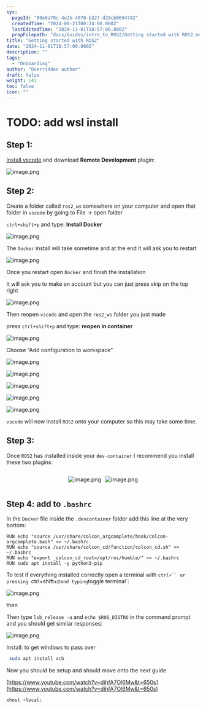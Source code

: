 ```yaml
---
sys:
  pageId: "89e0a78c-4e2b-4070-b327-d28cb0694742"
  createdTime: "2024-08-21T00:24:00.000Z"
  lastEditedTime: "2024-11-01T18:57:00.000Z"
  propFilepath: "docs/Guides/intro_to_ROS2/Getting started with ROS2.md"
title: "Getting started with ROS2"
date: "2024-11-01T18:57:00.000Z"
description: ""
tags:
  - "Onboarding"
author: "Overridden author"
draft: false
weight: 141
toc: false
icon: ""
---
```


# TODO: add wsl install

## Step 1:

[Install vscode](https://code.visualstudio.com/download) and download **Remote Development** plugin:

![image.png](https://prod-files-secure.s3.us-west-2.amazonaws.com/d518164a-d88e-44d1-a4ee-3adb3bd8bce0/efb52993-1881-4a40-b95e-6f020334f022/image.png?X-Amz-Algorithm=AWS4-HMAC-SHA256&X-Amz-Content-Sha256=UNSIGNED-PAYLOAD&X-Amz-Credential=ASIAZI2LB466ULPBJE3E%2F20250224%2Fus-west-2%2Fs3%2Faws4_request&X-Amz-Date=20250224T041010Z&X-Amz-Expires=3600&X-Amz-Security-Token=IQoJb3JpZ2luX2VjEOv%2F%2F%2F%2F%2F%2F%2F%2F%2F%2FwEaCXVzLXdlc3QtMiJHMEUCIQCI13nEDEMuOcml0nsCydtzfjw%2BbuggGgZ1FFN2ISV4jwIgOPWyTd0%2FIebQtLRw%2BFkHmVv3SzHNSJjljH94RgtUmb0q%2FwMIJBAAGgw2Mzc0MjMxODM4MDUiDFir%2FKcfs5DboLSiYCrcA0sx5nIwrGUDumjL8JlbU4mHPAIJ58v%2B0sidj%2B8HelNwgRElhXspomLBj5FTTbqt%2Bw%2Bsd4j0mBrUmdU08XhSfPNtXWrIebez%2FAoErSRu5kQ0Ny%2BV0izgkd2OFbOkkCg2vn4ZtK5s44cjhrhk5n0msVCiKMEhKxw4Y9%2Bg3Nl6ykJujQ9S5oK0XS%2FrMriRnSLa1iO8AU016r3hVBekBz2HQDhhvZG2Gxd9OlSsl342YQRxN8YVHnlAKu58lCbhBXM0yZD%2FW90Rx6K4bcdA%2FUetirKNmxYeQHtzPs0W%2FPR%2FqiFlpeVuIEnvrSoJf24pmQgT6QWThtR7hKDxSoI4mhdupSsfXAM4HMa0fvw2AvcoU%2Fs5mQUA%2FHflPzxAbFZMK22Zsd77k9l4DoqwQ8L7CMI%2Fs6PV1SaG6tHQaPh4X3T0ObV1Uz3CrrlFYHkNPVSLzpnpR2QF7jpAOOXH9v3D2EDVqDp3wtFv5LRFO6vjBBLuNaMqdKF2qbleKvfe17FKkEEs7gDB%2B5Kba6QBr%2BVz8Fx08uqaeFgdFvf8cSp7C4%2BfJ8Mcel7MxirHIt37wMRwLUgULaE%2B3bT8dpdiW%2BAdVk6QMmroqaLPjiMaV5klugbEuzO3suhhRFXIMwVie3FHMLi5770GOqUBx3gCossVAzKoEyY7APlbpqp49vFONIVP2752hJ8FrxjbdfRWWkQClFKB73L27qK0X1Z8qktnbri2yABgixdlynWe0fEVPYFkepg5JMq4UEG7KZdx6w%2BiMVVgb%2Fk0OVnwplCF0lXfMisP%2F%2BFARTOA0t7VELy%2FyXC1G6G59BXb3h1TYyKyNJ7iXFMekmzNPyu5VKrKxi7ObH9eJDJPXLvSNo9t%2BpZd&X-Amz-Signature=2b46e2fbcf2576d9526eb45488e57d38998010bf540da8a6dba8c8c2287a4e90&X-Amz-SignedHeaders=host&x-id=GetObject)

## Step 2:

Create a folder called `ros2_ws` somewhere on your computer and open that folder in `vscode` by going to File → open folder 

`ctrl+shift+p` and type: **Install Docker**

![image.png](https://prod-files-secure.s3.us-west-2.amazonaws.com/d518164a-d88e-44d1-a4ee-3adb3bd8bce0/2269dc0e-1cd5-47ff-bceb-c04ad9b2eab0/image.png?X-Amz-Algorithm=AWS4-HMAC-SHA256&X-Amz-Content-Sha256=UNSIGNED-PAYLOAD&X-Amz-Credential=ASIAZI2LB466ULPBJE3E%2F20250224%2Fus-west-2%2Fs3%2Faws4_request&X-Amz-Date=20250224T041010Z&X-Amz-Expires=3600&X-Amz-Security-Token=IQoJb3JpZ2luX2VjEOv%2F%2F%2F%2F%2F%2F%2F%2F%2F%2FwEaCXVzLXdlc3QtMiJHMEUCIQCI13nEDEMuOcml0nsCydtzfjw%2BbuggGgZ1FFN2ISV4jwIgOPWyTd0%2FIebQtLRw%2BFkHmVv3SzHNSJjljH94RgtUmb0q%2FwMIJBAAGgw2Mzc0MjMxODM4MDUiDFir%2FKcfs5DboLSiYCrcA0sx5nIwrGUDumjL8JlbU4mHPAIJ58v%2B0sidj%2B8HelNwgRElhXspomLBj5FTTbqt%2Bw%2Bsd4j0mBrUmdU08XhSfPNtXWrIebez%2FAoErSRu5kQ0Ny%2BV0izgkd2OFbOkkCg2vn4ZtK5s44cjhrhk5n0msVCiKMEhKxw4Y9%2Bg3Nl6ykJujQ9S5oK0XS%2FrMriRnSLa1iO8AU016r3hVBekBz2HQDhhvZG2Gxd9OlSsl342YQRxN8YVHnlAKu58lCbhBXM0yZD%2FW90Rx6K4bcdA%2FUetirKNmxYeQHtzPs0W%2FPR%2FqiFlpeVuIEnvrSoJf24pmQgT6QWThtR7hKDxSoI4mhdupSsfXAM4HMa0fvw2AvcoU%2Fs5mQUA%2FHflPzxAbFZMK22Zsd77k9l4DoqwQ8L7CMI%2Fs6PV1SaG6tHQaPh4X3T0ObV1Uz3CrrlFYHkNPVSLzpnpR2QF7jpAOOXH9v3D2EDVqDp3wtFv5LRFO6vjBBLuNaMqdKF2qbleKvfe17FKkEEs7gDB%2B5Kba6QBr%2BVz8Fx08uqaeFgdFvf8cSp7C4%2BfJ8Mcel7MxirHIt37wMRwLUgULaE%2B3bT8dpdiW%2BAdVk6QMmroqaLPjiMaV5klugbEuzO3suhhRFXIMwVie3FHMLi5770GOqUBx3gCossVAzKoEyY7APlbpqp49vFONIVP2752hJ8FrxjbdfRWWkQClFKB73L27qK0X1Z8qktnbri2yABgixdlynWe0fEVPYFkepg5JMq4UEG7KZdx6w%2BiMVVgb%2Fk0OVnwplCF0lXfMisP%2F%2BFARTOA0t7VELy%2FyXC1G6G59BXb3h1TYyKyNJ7iXFMekmzNPyu5VKrKxi7ObH9eJDJPXLvSNo9t%2BpZd&X-Amz-Signature=1a0755810c0df8d9fb8cc54bcdd8323ff70dacdfa079255d2c24c0f82a4f995a&X-Amz-SignedHeaders=host&x-id=GetObject)

The `Docker` install will take sometime and at the end it will ask you to restart

![image.png](https://prod-files-secure.s3.us-west-2.amazonaws.com/d518164a-d88e-44d1-a4ee-3adb3bd8bce0/ed233f78-be33-4b1f-b89c-9c346c0e961e/image.png?X-Amz-Algorithm=AWS4-HMAC-SHA256&X-Amz-Content-Sha256=UNSIGNED-PAYLOAD&X-Amz-Credential=ASIAZI2LB466ULPBJE3E%2F20250224%2Fus-west-2%2Fs3%2Faws4_request&X-Amz-Date=20250224T041010Z&X-Amz-Expires=3600&X-Amz-Security-Token=IQoJb3JpZ2luX2VjEOv%2F%2F%2F%2F%2F%2F%2F%2F%2F%2FwEaCXVzLXdlc3QtMiJHMEUCIQCI13nEDEMuOcml0nsCydtzfjw%2BbuggGgZ1FFN2ISV4jwIgOPWyTd0%2FIebQtLRw%2BFkHmVv3SzHNSJjljH94RgtUmb0q%2FwMIJBAAGgw2Mzc0MjMxODM4MDUiDFir%2FKcfs5DboLSiYCrcA0sx5nIwrGUDumjL8JlbU4mHPAIJ58v%2B0sidj%2B8HelNwgRElhXspomLBj5FTTbqt%2Bw%2Bsd4j0mBrUmdU08XhSfPNtXWrIebez%2FAoErSRu5kQ0Ny%2BV0izgkd2OFbOkkCg2vn4ZtK5s44cjhrhk5n0msVCiKMEhKxw4Y9%2Bg3Nl6ykJujQ9S5oK0XS%2FrMriRnSLa1iO8AU016r3hVBekBz2HQDhhvZG2Gxd9OlSsl342YQRxN8YVHnlAKu58lCbhBXM0yZD%2FW90Rx6K4bcdA%2FUetirKNmxYeQHtzPs0W%2FPR%2FqiFlpeVuIEnvrSoJf24pmQgT6QWThtR7hKDxSoI4mhdupSsfXAM4HMa0fvw2AvcoU%2Fs5mQUA%2FHflPzxAbFZMK22Zsd77k9l4DoqwQ8L7CMI%2Fs6PV1SaG6tHQaPh4X3T0ObV1Uz3CrrlFYHkNPVSLzpnpR2QF7jpAOOXH9v3D2EDVqDp3wtFv5LRFO6vjBBLuNaMqdKF2qbleKvfe17FKkEEs7gDB%2B5Kba6QBr%2BVz8Fx08uqaeFgdFvf8cSp7C4%2BfJ8Mcel7MxirHIt37wMRwLUgULaE%2B3bT8dpdiW%2BAdVk6QMmroqaLPjiMaV5klugbEuzO3suhhRFXIMwVie3FHMLi5770GOqUBx3gCossVAzKoEyY7APlbpqp49vFONIVP2752hJ8FrxjbdfRWWkQClFKB73L27qK0X1Z8qktnbri2yABgixdlynWe0fEVPYFkepg5JMq4UEG7KZdx6w%2BiMVVgb%2Fk0OVnwplCF0lXfMisP%2F%2BFARTOA0t7VELy%2FyXC1G6G59BXb3h1TYyKyNJ7iXFMekmzNPyu5VKrKxi7ObH9eJDJPXLvSNo9t%2BpZd&X-Amz-Signature=088f826189fc7fdf913b751938f4a361f5ee6acc7b9c01349ff7f0d4e374e668&X-Amz-SignedHeaders=host&x-id=GetObject)

Once you restart open `Docker` and finish the installation

It will ask you to make an account but you can just press skip on the top right

![image.png](https://prod-files-secure.s3.us-west-2.amazonaws.com/d518164a-d88e-44d1-a4ee-3adb3bd8bce0/21010ad9-1659-4fd9-9f59-9932a09b2a3d/image.png?X-Amz-Algorithm=AWS4-HMAC-SHA256&X-Amz-Content-Sha256=UNSIGNED-PAYLOAD&X-Amz-Credential=ASIAZI2LB466ULPBJE3E%2F20250224%2Fus-west-2%2Fs3%2Faws4_request&X-Amz-Date=20250224T041010Z&X-Amz-Expires=3600&X-Amz-Security-Token=IQoJb3JpZ2luX2VjEOv%2F%2F%2F%2F%2F%2F%2F%2F%2F%2FwEaCXVzLXdlc3QtMiJHMEUCIQCI13nEDEMuOcml0nsCydtzfjw%2BbuggGgZ1FFN2ISV4jwIgOPWyTd0%2FIebQtLRw%2BFkHmVv3SzHNSJjljH94RgtUmb0q%2FwMIJBAAGgw2Mzc0MjMxODM4MDUiDFir%2FKcfs5DboLSiYCrcA0sx5nIwrGUDumjL8JlbU4mHPAIJ58v%2B0sidj%2B8HelNwgRElhXspomLBj5FTTbqt%2Bw%2Bsd4j0mBrUmdU08XhSfPNtXWrIebez%2FAoErSRu5kQ0Ny%2BV0izgkd2OFbOkkCg2vn4ZtK5s44cjhrhk5n0msVCiKMEhKxw4Y9%2Bg3Nl6ykJujQ9S5oK0XS%2FrMriRnSLa1iO8AU016r3hVBekBz2HQDhhvZG2Gxd9OlSsl342YQRxN8YVHnlAKu58lCbhBXM0yZD%2FW90Rx6K4bcdA%2FUetirKNmxYeQHtzPs0W%2FPR%2FqiFlpeVuIEnvrSoJf24pmQgT6QWThtR7hKDxSoI4mhdupSsfXAM4HMa0fvw2AvcoU%2Fs5mQUA%2FHflPzxAbFZMK22Zsd77k9l4DoqwQ8L7CMI%2Fs6PV1SaG6tHQaPh4X3T0ObV1Uz3CrrlFYHkNPVSLzpnpR2QF7jpAOOXH9v3D2EDVqDp3wtFv5LRFO6vjBBLuNaMqdKF2qbleKvfe17FKkEEs7gDB%2B5Kba6QBr%2BVz8Fx08uqaeFgdFvf8cSp7C4%2BfJ8Mcel7MxirHIt37wMRwLUgULaE%2B3bT8dpdiW%2BAdVk6QMmroqaLPjiMaV5klugbEuzO3suhhRFXIMwVie3FHMLi5770GOqUBx3gCossVAzKoEyY7APlbpqp49vFONIVP2752hJ8FrxjbdfRWWkQClFKB73L27qK0X1Z8qktnbri2yABgixdlynWe0fEVPYFkepg5JMq4UEG7KZdx6w%2BiMVVgb%2Fk0OVnwplCF0lXfMisP%2F%2BFARTOA0t7VELy%2FyXC1G6G59BXb3h1TYyKyNJ7iXFMekmzNPyu5VKrKxi7ObH9eJDJPXLvSNo9t%2BpZd&X-Amz-Signature=cb869b91ddd4e97652e8d6311376869120ae04e32d6455b2fbe9cd4544fb0b9c&X-Amz-SignedHeaders=host&x-id=GetObject)

Then reopen `vscode` and open the `ros2_ws` folder you just made

press `ctrl+shift+p` and type: **reopen in container**

![image.png](https://prod-files-secure.s3.us-west-2.amazonaws.com/d518164a-d88e-44d1-a4ee-3adb3bd8bce0/4e93b8c2-41ad-488c-8095-c74205196118/image.png?X-Amz-Algorithm=AWS4-HMAC-SHA256&X-Amz-Content-Sha256=UNSIGNED-PAYLOAD&X-Amz-Credential=ASIAZI2LB466ULPBJE3E%2F20250224%2Fus-west-2%2Fs3%2Faws4_request&X-Amz-Date=20250224T041010Z&X-Amz-Expires=3600&X-Amz-Security-Token=IQoJb3JpZ2luX2VjEOv%2F%2F%2F%2F%2F%2F%2F%2F%2F%2FwEaCXVzLXdlc3QtMiJHMEUCIQCI13nEDEMuOcml0nsCydtzfjw%2BbuggGgZ1FFN2ISV4jwIgOPWyTd0%2FIebQtLRw%2BFkHmVv3SzHNSJjljH94RgtUmb0q%2FwMIJBAAGgw2Mzc0MjMxODM4MDUiDFir%2FKcfs5DboLSiYCrcA0sx5nIwrGUDumjL8JlbU4mHPAIJ58v%2B0sidj%2B8HelNwgRElhXspomLBj5FTTbqt%2Bw%2Bsd4j0mBrUmdU08XhSfPNtXWrIebez%2FAoErSRu5kQ0Ny%2BV0izgkd2OFbOkkCg2vn4ZtK5s44cjhrhk5n0msVCiKMEhKxw4Y9%2Bg3Nl6ykJujQ9S5oK0XS%2FrMriRnSLa1iO8AU016r3hVBekBz2HQDhhvZG2Gxd9OlSsl342YQRxN8YVHnlAKu58lCbhBXM0yZD%2FW90Rx6K4bcdA%2FUetirKNmxYeQHtzPs0W%2FPR%2FqiFlpeVuIEnvrSoJf24pmQgT6QWThtR7hKDxSoI4mhdupSsfXAM4HMa0fvw2AvcoU%2Fs5mQUA%2FHflPzxAbFZMK22Zsd77k9l4DoqwQ8L7CMI%2Fs6PV1SaG6tHQaPh4X3T0ObV1Uz3CrrlFYHkNPVSLzpnpR2QF7jpAOOXH9v3D2EDVqDp3wtFv5LRFO6vjBBLuNaMqdKF2qbleKvfe17FKkEEs7gDB%2B5Kba6QBr%2BVz8Fx08uqaeFgdFvf8cSp7C4%2BfJ8Mcel7MxirHIt37wMRwLUgULaE%2B3bT8dpdiW%2BAdVk6QMmroqaLPjiMaV5klugbEuzO3suhhRFXIMwVie3FHMLi5770GOqUBx3gCossVAzKoEyY7APlbpqp49vFONIVP2752hJ8FrxjbdfRWWkQClFKB73L27qK0X1Z8qktnbri2yABgixdlynWe0fEVPYFkepg5JMq4UEG7KZdx6w%2BiMVVgb%2Fk0OVnwplCF0lXfMisP%2F%2BFARTOA0t7VELy%2FyXC1G6G59BXb3h1TYyKyNJ7iXFMekmzNPyu5VKrKxi7ObH9eJDJPXLvSNo9t%2BpZd&X-Amz-Signature=4aeb624b8d2844a845259148f990e0139c45f5b39140950d776e2656955ff969&X-Amz-SignedHeaders=host&x-id=GetObject)

Choose “Add configuration to workspace”

![image.png](https://prod-files-secure.s3.us-west-2.amazonaws.com/d518164a-d88e-44d1-a4ee-3adb3bd8bce0/9560b282-5060-4989-ba37-97e7b2c22476/image.png?X-Amz-Algorithm=AWS4-HMAC-SHA256&X-Amz-Content-Sha256=UNSIGNED-PAYLOAD&X-Amz-Credential=ASIAZI2LB466ULPBJE3E%2F20250224%2Fus-west-2%2Fs3%2Faws4_request&X-Amz-Date=20250224T041010Z&X-Amz-Expires=3600&X-Amz-Security-Token=IQoJb3JpZ2luX2VjEOv%2F%2F%2F%2F%2F%2F%2F%2F%2F%2FwEaCXVzLXdlc3QtMiJHMEUCIQCI13nEDEMuOcml0nsCydtzfjw%2BbuggGgZ1FFN2ISV4jwIgOPWyTd0%2FIebQtLRw%2BFkHmVv3SzHNSJjljH94RgtUmb0q%2FwMIJBAAGgw2Mzc0MjMxODM4MDUiDFir%2FKcfs5DboLSiYCrcA0sx5nIwrGUDumjL8JlbU4mHPAIJ58v%2B0sidj%2B8HelNwgRElhXspomLBj5FTTbqt%2Bw%2Bsd4j0mBrUmdU08XhSfPNtXWrIebez%2FAoErSRu5kQ0Ny%2BV0izgkd2OFbOkkCg2vn4ZtK5s44cjhrhk5n0msVCiKMEhKxw4Y9%2Bg3Nl6ykJujQ9S5oK0XS%2FrMriRnSLa1iO8AU016r3hVBekBz2HQDhhvZG2Gxd9OlSsl342YQRxN8YVHnlAKu58lCbhBXM0yZD%2FW90Rx6K4bcdA%2FUetirKNmxYeQHtzPs0W%2FPR%2FqiFlpeVuIEnvrSoJf24pmQgT6QWThtR7hKDxSoI4mhdupSsfXAM4HMa0fvw2AvcoU%2Fs5mQUA%2FHflPzxAbFZMK22Zsd77k9l4DoqwQ8L7CMI%2Fs6PV1SaG6tHQaPh4X3T0ObV1Uz3CrrlFYHkNPVSLzpnpR2QF7jpAOOXH9v3D2EDVqDp3wtFv5LRFO6vjBBLuNaMqdKF2qbleKvfe17FKkEEs7gDB%2B5Kba6QBr%2BVz8Fx08uqaeFgdFvf8cSp7C4%2BfJ8Mcel7MxirHIt37wMRwLUgULaE%2B3bT8dpdiW%2BAdVk6QMmroqaLPjiMaV5klugbEuzO3suhhRFXIMwVie3FHMLi5770GOqUBx3gCossVAzKoEyY7APlbpqp49vFONIVP2752hJ8FrxjbdfRWWkQClFKB73L27qK0X1Z8qktnbri2yABgixdlynWe0fEVPYFkepg5JMq4UEG7KZdx6w%2BiMVVgb%2Fk0OVnwplCF0lXfMisP%2F%2BFARTOA0t7VELy%2FyXC1G6G59BXb3h1TYyKyNJ7iXFMekmzNPyu5VKrKxi7ObH9eJDJPXLvSNo9t%2BpZd&X-Amz-Signature=065f3f908c312f031386f1886dcada55833876fab52da03e557a64cdb0b1dde0&X-Amz-SignedHeaders=host&x-id=GetObject)

![image.png](https://prod-files-secure.s3.us-west-2.amazonaws.com/d518164a-d88e-44d1-a4ee-3adb3bd8bce0/2ee63f81-886b-48e8-a553-dc6e5eac99e4/image.png?X-Amz-Algorithm=AWS4-HMAC-SHA256&X-Amz-Content-Sha256=UNSIGNED-PAYLOAD&X-Amz-Credential=ASIAZI2LB466ULPBJE3E%2F20250224%2Fus-west-2%2Fs3%2Faws4_request&X-Amz-Date=20250224T041010Z&X-Amz-Expires=3600&X-Amz-Security-Token=IQoJb3JpZ2luX2VjEOv%2F%2F%2F%2F%2F%2F%2F%2F%2F%2FwEaCXVzLXdlc3QtMiJHMEUCIQCI13nEDEMuOcml0nsCydtzfjw%2BbuggGgZ1FFN2ISV4jwIgOPWyTd0%2FIebQtLRw%2BFkHmVv3SzHNSJjljH94RgtUmb0q%2FwMIJBAAGgw2Mzc0MjMxODM4MDUiDFir%2FKcfs5DboLSiYCrcA0sx5nIwrGUDumjL8JlbU4mHPAIJ58v%2B0sidj%2B8HelNwgRElhXspomLBj5FTTbqt%2Bw%2Bsd4j0mBrUmdU08XhSfPNtXWrIebez%2FAoErSRu5kQ0Ny%2BV0izgkd2OFbOkkCg2vn4ZtK5s44cjhrhk5n0msVCiKMEhKxw4Y9%2Bg3Nl6ykJujQ9S5oK0XS%2FrMriRnSLa1iO8AU016r3hVBekBz2HQDhhvZG2Gxd9OlSsl342YQRxN8YVHnlAKu58lCbhBXM0yZD%2FW90Rx6K4bcdA%2FUetirKNmxYeQHtzPs0W%2FPR%2FqiFlpeVuIEnvrSoJf24pmQgT6QWThtR7hKDxSoI4mhdupSsfXAM4HMa0fvw2AvcoU%2Fs5mQUA%2FHflPzxAbFZMK22Zsd77k9l4DoqwQ8L7CMI%2Fs6PV1SaG6tHQaPh4X3T0ObV1Uz3CrrlFYHkNPVSLzpnpR2QF7jpAOOXH9v3D2EDVqDp3wtFv5LRFO6vjBBLuNaMqdKF2qbleKvfe17FKkEEs7gDB%2B5Kba6QBr%2BVz8Fx08uqaeFgdFvf8cSp7C4%2BfJ8Mcel7MxirHIt37wMRwLUgULaE%2B3bT8dpdiW%2BAdVk6QMmroqaLPjiMaV5klugbEuzO3suhhRFXIMwVie3FHMLi5770GOqUBx3gCossVAzKoEyY7APlbpqp49vFONIVP2752hJ8FrxjbdfRWWkQClFKB73L27qK0X1Z8qktnbri2yABgixdlynWe0fEVPYFkepg5JMq4UEG7KZdx6w%2BiMVVgb%2Fk0OVnwplCF0lXfMisP%2F%2BFARTOA0t7VELy%2FyXC1G6G59BXb3h1TYyKyNJ7iXFMekmzNPyu5VKrKxi7ObH9eJDJPXLvSNo9t%2BpZd&X-Amz-Signature=48bec517960eea976e4d0f82c07d38628f39f6850e6b3ae2fe2e8e0bf0d1e3da&X-Amz-SignedHeaders=host&x-id=GetObject)

![image.png](https://prod-files-secure.s3.us-west-2.amazonaws.com/d518164a-d88e-44d1-a4ee-3adb3bd8bce0/ae1580b2-b048-407e-aed9-b584224a7a04/image.png?X-Amz-Algorithm=AWS4-HMAC-SHA256&X-Amz-Content-Sha256=UNSIGNED-PAYLOAD&X-Amz-Credential=ASIAZI2LB466ULPBJE3E%2F20250224%2Fus-west-2%2Fs3%2Faws4_request&X-Amz-Date=20250224T041010Z&X-Amz-Expires=3600&X-Amz-Security-Token=IQoJb3JpZ2luX2VjEOv%2F%2F%2F%2F%2F%2F%2F%2F%2F%2FwEaCXVzLXdlc3QtMiJHMEUCIQCI13nEDEMuOcml0nsCydtzfjw%2BbuggGgZ1FFN2ISV4jwIgOPWyTd0%2FIebQtLRw%2BFkHmVv3SzHNSJjljH94RgtUmb0q%2FwMIJBAAGgw2Mzc0MjMxODM4MDUiDFir%2FKcfs5DboLSiYCrcA0sx5nIwrGUDumjL8JlbU4mHPAIJ58v%2B0sidj%2B8HelNwgRElhXspomLBj5FTTbqt%2Bw%2Bsd4j0mBrUmdU08XhSfPNtXWrIebez%2FAoErSRu5kQ0Ny%2BV0izgkd2OFbOkkCg2vn4ZtK5s44cjhrhk5n0msVCiKMEhKxw4Y9%2Bg3Nl6ykJujQ9S5oK0XS%2FrMriRnSLa1iO8AU016r3hVBekBz2HQDhhvZG2Gxd9OlSsl342YQRxN8YVHnlAKu58lCbhBXM0yZD%2FW90Rx6K4bcdA%2FUetirKNmxYeQHtzPs0W%2FPR%2FqiFlpeVuIEnvrSoJf24pmQgT6QWThtR7hKDxSoI4mhdupSsfXAM4HMa0fvw2AvcoU%2Fs5mQUA%2FHflPzxAbFZMK22Zsd77k9l4DoqwQ8L7CMI%2Fs6PV1SaG6tHQaPh4X3T0ObV1Uz3CrrlFYHkNPVSLzpnpR2QF7jpAOOXH9v3D2EDVqDp3wtFv5LRFO6vjBBLuNaMqdKF2qbleKvfe17FKkEEs7gDB%2B5Kba6QBr%2BVz8Fx08uqaeFgdFvf8cSp7C4%2BfJ8Mcel7MxirHIt37wMRwLUgULaE%2B3bT8dpdiW%2BAdVk6QMmroqaLPjiMaV5klugbEuzO3suhhRFXIMwVie3FHMLi5770GOqUBx3gCossVAzKoEyY7APlbpqp49vFONIVP2752hJ8FrxjbdfRWWkQClFKB73L27qK0X1Z8qktnbri2yABgixdlynWe0fEVPYFkepg5JMq4UEG7KZdx6w%2BiMVVgb%2Fk0OVnwplCF0lXfMisP%2F%2BFARTOA0t7VELy%2FyXC1G6G59BXb3h1TYyKyNJ7iXFMekmzNPyu5VKrKxi7ObH9eJDJPXLvSNo9t%2BpZd&X-Amz-Signature=339f8e1bcbf0171dbf06b89f374acba3cc5d407b56302ff1298c911c279b7bd7&X-Amz-SignedHeaders=host&x-id=GetObject)

![image.png](https://prod-files-secure.s3.us-west-2.amazonaws.com/d518164a-d88e-44d1-a4ee-3adb3bd8bce0/53255b28-f75e-430f-b9e3-c0ac8577e42b/image.png?X-Amz-Algorithm=AWS4-HMAC-SHA256&X-Amz-Content-Sha256=UNSIGNED-PAYLOAD&X-Amz-Credential=ASIAZI2LB466ULPBJE3E%2F20250224%2Fus-west-2%2Fs3%2Faws4_request&X-Amz-Date=20250224T041010Z&X-Amz-Expires=3600&X-Amz-Security-Token=IQoJb3JpZ2luX2VjEOv%2F%2F%2F%2F%2F%2F%2F%2F%2F%2FwEaCXVzLXdlc3QtMiJHMEUCIQCI13nEDEMuOcml0nsCydtzfjw%2BbuggGgZ1FFN2ISV4jwIgOPWyTd0%2FIebQtLRw%2BFkHmVv3SzHNSJjljH94RgtUmb0q%2FwMIJBAAGgw2Mzc0MjMxODM4MDUiDFir%2FKcfs5DboLSiYCrcA0sx5nIwrGUDumjL8JlbU4mHPAIJ58v%2B0sidj%2B8HelNwgRElhXspomLBj5FTTbqt%2Bw%2Bsd4j0mBrUmdU08XhSfPNtXWrIebez%2FAoErSRu5kQ0Ny%2BV0izgkd2OFbOkkCg2vn4ZtK5s44cjhrhk5n0msVCiKMEhKxw4Y9%2Bg3Nl6ykJujQ9S5oK0XS%2FrMriRnSLa1iO8AU016r3hVBekBz2HQDhhvZG2Gxd9OlSsl342YQRxN8YVHnlAKu58lCbhBXM0yZD%2FW90Rx6K4bcdA%2FUetirKNmxYeQHtzPs0W%2FPR%2FqiFlpeVuIEnvrSoJf24pmQgT6QWThtR7hKDxSoI4mhdupSsfXAM4HMa0fvw2AvcoU%2Fs5mQUA%2FHflPzxAbFZMK22Zsd77k9l4DoqwQ8L7CMI%2Fs6PV1SaG6tHQaPh4X3T0ObV1Uz3CrrlFYHkNPVSLzpnpR2QF7jpAOOXH9v3D2EDVqDp3wtFv5LRFO6vjBBLuNaMqdKF2qbleKvfe17FKkEEs7gDB%2B5Kba6QBr%2BVz8Fx08uqaeFgdFvf8cSp7C4%2BfJ8Mcel7MxirHIt37wMRwLUgULaE%2B3bT8dpdiW%2BAdVk6QMmroqaLPjiMaV5klugbEuzO3suhhRFXIMwVie3FHMLi5770GOqUBx3gCossVAzKoEyY7APlbpqp49vFONIVP2752hJ8FrxjbdfRWWkQClFKB73L27qK0X1Z8qktnbri2yABgixdlynWe0fEVPYFkepg5JMq4UEG7KZdx6w%2BiMVVgb%2Fk0OVnwplCF0lXfMisP%2F%2BFARTOA0t7VELy%2FyXC1G6G59BXb3h1TYyKyNJ7iXFMekmzNPyu5VKrKxi7ObH9eJDJPXLvSNo9t%2BpZd&X-Amz-Signature=2fdab1e03b88a5edc54b9750ee6e4f8790a08fded1b5fa779011c9eb6a307671&X-Amz-SignedHeaders=host&x-id=GetObject)

![image.png](https://prod-files-secure.s3.us-west-2.amazonaws.com/d518164a-d88e-44d1-a4ee-3adb3bd8bce0/7c562767-5af9-4ffb-97d1-327bcdf4ee00/image.png?X-Amz-Algorithm=AWS4-HMAC-SHA256&X-Amz-Content-Sha256=UNSIGNED-PAYLOAD&X-Amz-Credential=ASIAZI2LB466ULPBJE3E%2F20250224%2Fus-west-2%2Fs3%2Faws4_request&X-Amz-Date=20250224T041010Z&X-Amz-Expires=3600&X-Amz-Security-Token=IQoJb3JpZ2luX2VjEOv%2F%2F%2F%2F%2F%2F%2F%2F%2F%2FwEaCXVzLXdlc3QtMiJHMEUCIQCI13nEDEMuOcml0nsCydtzfjw%2BbuggGgZ1FFN2ISV4jwIgOPWyTd0%2FIebQtLRw%2BFkHmVv3SzHNSJjljH94RgtUmb0q%2FwMIJBAAGgw2Mzc0MjMxODM4MDUiDFir%2FKcfs5DboLSiYCrcA0sx5nIwrGUDumjL8JlbU4mHPAIJ58v%2B0sidj%2B8HelNwgRElhXspomLBj5FTTbqt%2Bw%2Bsd4j0mBrUmdU08XhSfPNtXWrIebez%2FAoErSRu5kQ0Ny%2BV0izgkd2OFbOkkCg2vn4ZtK5s44cjhrhk5n0msVCiKMEhKxw4Y9%2Bg3Nl6ykJujQ9S5oK0XS%2FrMriRnSLa1iO8AU016r3hVBekBz2HQDhhvZG2Gxd9OlSsl342YQRxN8YVHnlAKu58lCbhBXM0yZD%2FW90Rx6K4bcdA%2FUetirKNmxYeQHtzPs0W%2FPR%2FqiFlpeVuIEnvrSoJf24pmQgT6QWThtR7hKDxSoI4mhdupSsfXAM4HMa0fvw2AvcoU%2Fs5mQUA%2FHflPzxAbFZMK22Zsd77k9l4DoqwQ8L7CMI%2Fs6PV1SaG6tHQaPh4X3T0ObV1Uz3CrrlFYHkNPVSLzpnpR2QF7jpAOOXH9v3D2EDVqDp3wtFv5LRFO6vjBBLuNaMqdKF2qbleKvfe17FKkEEs7gDB%2B5Kba6QBr%2BVz8Fx08uqaeFgdFvf8cSp7C4%2BfJ8Mcel7MxirHIt37wMRwLUgULaE%2B3bT8dpdiW%2BAdVk6QMmroqaLPjiMaV5klugbEuzO3suhhRFXIMwVie3FHMLi5770GOqUBx3gCossVAzKoEyY7APlbpqp49vFONIVP2752hJ8FrxjbdfRWWkQClFKB73L27qK0X1Z8qktnbri2yABgixdlynWe0fEVPYFkepg5JMq4UEG7KZdx6w%2BiMVVgb%2Fk0OVnwplCF0lXfMisP%2F%2BFARTOA0t7VELy%2FyXC1G6G59BXb3h1TYyKyNJ7iXFMekmzNPyu5VKrKxi7ObH9eJDJPXLvSNo9t%2BpZd&X-Amz-Signature=400d076b664253917e6910e82c07903ec1296b45a13b13ae53c3361385c6e927&X-Amz-SignedHeaders=host&x-id=GetObject)

`vscode` will now install `ROS2` onto your computer so this may take some time.

## Step 3:

Once `ROS2` has installed inside your `dev-container` I recommend you install these two plugins:

<div style="display: flex;flex-direction: row; column-gap:10px; max-width: 630px;justify-content: center;">
<div>

![image.png](https://prod-files-secure.s3.us-west-2.amazonaws.com/d518164a-d88e-44d1-a4ee-3adb3bd8bce0/3fc3d550-5a54-4ba1-ba6b-faa01cdb7369/image.png?X-Amz-Algorithm=AWS4-HMAC-SHA256&X-Amz-Content-Sha256=UNSIGNED-PAYLOAD&X-Amz-Credential=ASIAZI2LB466ZKOZ7GPG%2F20250224%2Fus-west-2%2Fs3%2Faws4_request&X-Amz-Date=20250224T041011Z&X-Amz-Expires=3600&X-Amz-Security-Token=IQoJb3JpZ2luX2VjEOj%2F%2F%2F%2F%2F%2F%2F%2F%2F%2FwEaCXVzLXdlc3QtMiJHMEUCIGEaMQRvSwABdFRYMG6ba%2FS%2BmiK%2FaxiexIJ3YpOPKcpuAiEAmHgY8RQX%2B81UlNKKe7taQgsVvYnn63H%2FRD%2BNL0rtzIYq%2FwMIIRAAGgw2Mzc0MjMxODM4MDUiDH2%2BUmCzY7eU8WngmircA59OvzjJoJjORhm1UpHJZV37rSjuIeaTmSXZQE0U%2BilC6oz5A0s8svhfMKquDnysEDbyFe2%2Fh2oBdTyaAkjRuOVX2Y7QlVAEDSvbtUo85iet8GkIMya%2BzrgbTjEuSxuBVrXdzwMdQQ7GbEsDR7pSe8Ys0cBw1fD%2FL7o2yT17NhnJzyeGllqZ7zn9tWIMfouW3Ly41s6IQekRZ9QmNO0cZYi9iq69Q1xmCKA%2FNB3FcaQtnPooq%2FVa30rEPebnCfbgi9FVNkL28KtCAHmXNbtNar7lnzHquPh1dZ2tV9KQ6V%2F7JlTGnC9dnWLjes4KR%2B7LXrqmzRPYsxnebeC%2BofuIHEzmee6eg2CTgtFax%2B5v4YPKfMtm4cdLm1dcAxdk0f1h%2Bty6IS%2Frr3F%2FmOuv1f0hQ9b2sVXEY7aHsA2a3Fj6g0ASPmx3O3v4OzDlGrC422pkJfjwOsNYxCygUbszacFYP6xS8RDLxw9i6ot%2FSIUnGvYUa5sml%2FtfuJ1MIK%2Bu3TlNMpuOL8DiHrex0OF2PNfFafJyLu%2B3ut8ec0Lv28XtlzlviFQbl%2F%2FUB%2B%2FIjgLtW6Xeun1NWraafY96AizqvQnPZX7c53nuA9%2B2SEkzB%2B8J1qqpzs7Q0esQHvxd1%2FF6MOjx7r0GOqUB6aTXsTxQSSinGykyXL7KZLoyLbNZGOwN0Ibgok12UdWjaZ2LkpwS2nvmeOC16nkia%2Feez49lM2G%2BOB%2FhsfgASj2eMVUSOnqNhgg%2BPqRnR1AJjcIw5%2FSQPgpx3z%2BKj6NcBCmVnfSM2n61lY%2BPHPDJ769%2BbndcMDDZEGysKvbQFPNXKyayQ1ILkm3tbJvyolTAR0%2FXhxsC%2FOahpFbebZo9Z0eSVw%2Bq&X-Amz-Signature=c48f7fc3d96f0cbd13216bb7cdaa2eb26fe518f456a70cc7234dadbffff44aa2&X-Amz-SignedHeaders=host&x-id=GetObject)

</div>
<div>

![image.png](https://prod-files-secure.s3.us-west-2.amazonaws.com/d518164a-d88e-44d1-a4ee-3adb3bd8bce0/d994cc66-13c2-4093-a5a3-f84cf4601a82/image.png?X-Amz-Algorithm=AWS4-HMAC-SHA256&X-Amz-Content-Sha256=UNSIGNED-PAYLOAD&X-Amz-Credential=ASIAZI2LB466VXHYSQ6O%2F20250224%2Fus-west-2%2Fs3%2Faws4_request&X-Amz-Date=20250224T041011Z&X-Amz-Expires=3600&X-Amz-Security-Token=IQoJb3JpZ2luX2VjEOz%2F%2F%2F%2F%2F%2F%2F%2F%2F%2FwEaCXVzLXdlc3QtMiJHMEUCIQCkWV1uDWIaov%2F1EUbX8hDY1uXJ5Cl64eecn1Wcd3fXSgIgQBxwCpSP9duvi7jr%2Bs5yTg9rPDrLJG7pPCVDuCrWIuIq%2FwMIJRAAGgw2Mzc0MjMxODM4MDUiDK2OEoKNcYpzxQrBdircA1f%2FYOeukvbZVaW4AcQfffHkw22Wq9Oilvg6QDdjbkQhSz9woJdTse2SoBoQx55W0j5%2BK8HpLP%2BV2jvOKAWj1V7kQ%2FVUP6YesysHUG9%2F29caL%2Fv9PFRuZ5j1wqvDwzjVCpLQvUdGyU9UhHIHRKxgaxqPs0s743wTM8GCk8ychM6gX4O5CUp%2BzL%2BxoQcuWU1vmutHGF952Mxme9fx6P0Me5H7l3E9ZceI312mFJ7V6ZUCdrH4JOGH31UwW4qrAFeNozCVUg4Xh8bV0gBv4l2zY3XTLAF4g2epO8f%2BOaOyhyhp4VHSc3NL%2F9k8LLE8%2BlOR2nXoUOjlYxlyF2VvpIFauW5Ko7zFmLq10dNPyYS%2F5%2BPU%2FcjvLuhq8Z1Qgb2rYSIxafW4LvlJQMhETQ%2FQ00v3ro32ytTHzRtq7E3PN0yCS7RyNkjpKsB0n4yZeiMFS1NOzoebnj%2BmMWC66G9loK4qzoQEF2rkrJWurruULgYnJTEwojmyrZ2MOKo0jFLGlAZWMdNlaH8ydsZrcKYRmnKzrC5qoiafrot0aMYiqo%2FH%2FWVH7U36wV5jmN6dKqWmZ7wFpnt9PMOLSP42DY0Aw3ZfHGcHfNzP2y4TPoNUWe%2F5d91Gkj%2FkprHPFO12YCRHMMHh770GOqUBBSrR06fOP3iKPX2doBZ%2FXGSDHjRwoc7OM4BwDdgdkQWrTebfAf1pcOil%2Btg8tMogvZ0ivQ7uWOUNHaR6mOpfCdH3qH384u68ZjRu8aoXYI7nybNiB4VlPT3qbEJ%2BObmSJc3aF9LbHFPiQSZIjxWDrrrXFYRU9JxiFU5RW9jyrMYZrW6DREqDzfumG%2FcyMX0hn0ARkF7d6jIke1vtLIX24J2plL%2FI&X-Amz-Signature=5c4feffe2a334b3e26b101355a6c1ce1ba48810ec37652d55307e997ea3a6aa6&X-Amz-SignedHeaders=host&x-id=GetObject)

</div>
</div>

## Step 4: add to `.bashrc`

In the `Docker` file inside the `.devcontainer` folder add this line at the very bottom: 

```docker
RUN echo "source /usr/share/colcon_argcomplete/hook/colcon-argcomplete.bash" >> ~/.bashrc
RUN echo "source /usr/share/colcon_cd/function/colcon_cd.sh" >> ~/.bashrc
RUN echo "export _colcon_cd_root=/opt/ros/humble/" >> ~/.bashrc
RUN sudo apt install -y python3-pip 
```

To test if everything installed correctly open a terminal with `ctrl+`` or pressing `ctrl+shift+p` and typing `toggle terminal`:

![image.png](https://prod-files-secure.s3.us-west-2.amazonaws.com/d518164a-d88e-44d1-a4ee-3adb3bd8bce0/6a4943d8-b04e-4c02-9a58-775f3384d1a5/image.png?X-Amz-Algorithm=AWS4-HMAC-SHA256&X-Amz-Content-Sha256=UNSIGNED-PAYLOAD&X-Amz-Credential=ASIAZI2LB466ULPBJE3E%2F20250224%2Fus-west-2%2Fs3%2Faws4_request&X-Amz-Date=20250224T041010Z&X-Amz-Expires=3600&X-Amz-Security-Token=IQoJb3JpZ2luX2VjEOv%2F%2F%2F%2F%2F%2F%2F%2F%2F%2FwEaCXVzLXdlc3QtMiJHMEUCIQCI13nEDEMuOcml0nsCydtzfjw%2BbuggGgZ1FFN2ISV4jwIgOPWyTd0%2FIebQtLRw%2BFkHmVv3SzHNSJjljH94RgtUmb0q%2FwMIJBAAGgw2Mzc0MjMxODM4MDUiDFir%2FKcfs5DboLSiYCrcA0sx5nIwrGUDumjL8JlbU4mHPAIJ58v%2B0sidj%2B8HelNwgRElhXspomLBj5FTTbqt%2Bw%2Bsd4j0mBrUmdU08XhSfPNtXWrIebez%2FAoErSRu5kQ0Ny%2BV0izgkd2OFbOkkCg2vn4ZtK5s44cjhrhk5n0msVCiKMEhKxw4Y9%2Bg3Nl6ykJujQ9S5oK0XS%2FrMriRnSLa1iO8AU016r3hVBekBz2HQDhhvZG2Gxd9OlSsl342YQRxN8YVHnlAKu58lCbhBXM0yZD%2FW90Rx6K4bcdA%2FUetirKNmxYeQHtzPs0W%2FPR%2FqiFlpeVuIEnvrSoJf24pmQgT6QWThtR7hKDxSoI4mhdupSsfXAM4HMa0fvw2AvcoU%2Fs5mQUA%2FHflPzxAbFZMK22Zsd77k9l4DoqwQ8L7CMI%2Fs6PV1SaG6tHQaPh4X3T0ObV1Uz3CrrlFYHkNPVSLzpnpR2QF7jpAOOXH9v3D2EDVqDp3wtFv5LRFO6vjBBLuNaMqdKF2qbleKvfe17FKkEEs7gDB%2B5Kba6QBr%2BVz8Fx08uqaeFgdFvf8cSp7C4%2BfJ8Mcel7MxirHIt37wMRwLUgULaE%2B3bT8dpdiW%2BAdVk6QMmroqaLPjiMaV5klugbEuzO3suhhRFXIMwVie3FHMLi5770GOqUBx3gCossVAzKoEyY7APlbpqp49vFONIVP2752hJ8FrxjbdfRWWkQClFKB73L27qK0X1Z8qktnbri2yABgixdlynWe0fEVPYFkepg5JMq4UEG7KZdx6w%2BiMVVgb%2Fk0OVnwplCF0lXfMisP%2F%2BFARTOA0t7VELy%2FyXC1G6G59BXb3h1TYyKyNJ7iXFMekmzNPyu5VKrKxi7ObH9eJDJPXLvSNo9t%2BpZd&X-Amz-Signature=d07de77f8811be6615c09269870af1ceccfa94a1688de455504285dbb06bc16f&X-Amz-SignedHeaders=host&x-id=GetObject)

then 

Then type `lsb_release -a` and `echo $ROS_DISTRO` in the command prompt and you should get similar responses:

![image.png](https://prod-files-secure.s3.us-west-2.amazonaws.com/d518164a-d88e-44d1-a4ee-3adb3bd8bce0/3e635dec-a805-4e85-8b9e-d000e5b71a4e/image.png?X-Amz-Algorithm=AWS4-HMAC-SHA256&X-Amz-Content-Sha256=UNSIGNED-PAYLOAD&X-Amz-Credential=ASIAZI2LB466ULPBJE3E%2F20250224%2Fus-west-2%2Fs3%2Faws4_request&X-Amz-Date=20250224T041010Z&X-Amz-Expires=3600&X-Amz-Security-Token=IQoJb3JpZ2luX2VjEOv%2F%2F%2F%2F%2F%2F%2F%2F%2F%2FwEaCXVzLXdlc3QtMiJHMEUCIQCI13nEDEMuOcml0nsCydtzfjw%2BbuggGgZ1FFN2ISV4jwIgOPWyTd0%2FIebQtLRw%2BFkHmVv3SzHNSJjljH94RgtUmb0q%2FwMIJBAAGgw2Mzc0MjMxODM4MDUiDFir%2FKcfs5DboLSiYCrcA0sx5nIwrGUDumjL8JlbU4mHPAIJ58v%2B0sidj%2B8HelNwgRElhXspomLBj5FTTbqt%2Bw%2Bsd4j0mBrUmdU08XhSfPNtXWrIebez%2FAoErSRu5kQ0Ny%2BV0izgkd2OFbOkkCg2vn4ZtK5s44cjhrhk5n0msVCiKMEhKxw4Y9%2Bg3Nl6ykJujQ9S5oK0XS%2FrMriRnSLa1iO8AU016r3hVBekBz2HQDhhvZG2Gxd9OlSsl342YQRxN8YVHnlAKu58lCbhBXM0yZD%2FW90Rx6K4bcdA%2FUetirKNmxYeQHtzPs0W%2FPR%2FqiFlpeVuIEnvrSoJf24pmQgT6QWThtR7hKDxSoI4mhdupSsfXAM4HMa0fvw2AvcoU%2Fs5mQUA%2FHflPzxAbFZMK22Zsd77k9l4DoqwQ8L7CMI%2Fs6PV1SaG6tHQaPh4X3T0ObV1Uz3CrrlFYHkNPVSLzpnpR2QF7jpAOOXH9v3D2EDVqDp3wtFv5LRFO6vjBBLuNaMqdKF2qbleKvfe17FKkEEs7gDB%2B5Kba6QBr%2BVz8Fx08uqaeFgdFvf8cSp7C4%2BfJ8Mcel7MxirHIt37wMRwLUgULaE%2B3bT8dpdiW%2BAdVk6QMmroqaLPjiMaV5klugbEuzO3suhhRFXIMwVie3FHMLi5770GOqUBx3gCossVAzKoEyY7APlbpqp49vFONIVP2752hJ8FrxjbdfRWWkQClFKB73L27qK0X1Z8qktnbri2yABgixdlynWe0fEVPYFkepg5JMq4UEG7KZdx6w%2BiMVVgb%2Fk0OVnwplCF0lXfMisP%2F%2BFARTOA0t7VELy%2FyXC1G6G59BXb3h1TYyKyNJ7iXFMekmzNPyu5VKrKxi7ObH9eJDJPXLvSNo9t%2BpZd&X-Amz-Signature=a23d333ce409fb5967d4bbcfc251ec617f83c383e1e207bee20f0e8c5aae549f&X-Amz-SignedHeaders=host&x-id=GetObject)

Install:  to get windows to pass over

```bash
 sudo apt install xcb
```

Now you should be setup and should move onto the next guide 

[https://www.youtube.com/watch?v=dihfA7Ol6Mw&t=650s](https://www.youtube.com/watch?v=dihfA7Ol6Mw&t=650s)

```python
xhost +local:
```
